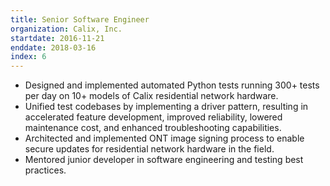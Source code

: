 ```yaml
---
title: Senior Software Engineer
organization: Calix, Inc.
startdate: 2016-11-21
enddate: 2018-03-16
index: 6
---
```


* Designed and implemented automated Python tests running 300+ tests
  per day on 10+ models of Calix residential network hardware.
* Unified test codebases by implementing a driver pattern, resulting in
  accelerated feature development, improved reliability, lowered maintenance
  cost, and enhanced troubleshooting capabilities.
* Architected and implemented ONT image signing process to enable secure updates
  for residential network hardware in the field.
* Mentored junior developer in software engineering and testing best practices.
